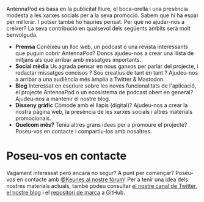 AntennaPod es basa en la publicitat lliure, el boca-orella i una presència modesta a les xarxes socials per a la seva promoció. Sabem que hi ha espai per millorar. I potser també ho hauries pensat. Per què no ajudar-nos a créixer? La seva contribució en qualsevol dels següents àmbits serà molt benvolguda.

* **Premsa** Conèixeu un lloc web, un podcast o una revista interessants que puguin cobrir AntennaPod? Doncs ajudeu-nos a crear una llista de mitjans als que arribar amb missatges importants.
* **Social mèdia** Us agrada pensar en nous ganxos per parlar del projecte, i redactar missatges concisos ? Sou creatius de tant en tant ? Ajudeu-nos a arribar a una audiència més àmplia a Twitter & Mastodon.
* **Blog** Interessat en escriure sobre les noves funcionalitats de l'aplicació, el projecte AntennaPod o un ecosistema de podcast obert en general? Ajudeu-nos a mantenir el nostre blog.
* **Disseny gràfic** Còmode amb el llapis (digital)? Ajudeu-nos a crear la nostra pàgina web, la presència de les xarxes socials i altres materials promocionals.
* **Quelcom més?** Teniu altres grans idees per a promoure el projecte? Poseu-vos en contacte i compartiu-los amb nosaltres.

# Poseu-vos en contacte

Vagament interessat però encara no segur? A punt per començar? Poseu-vos en contacte amb [@Keunes al nostre fòrum](https://forum.antennapod.org/u/keunes)! Per a tenir una idea dels nostres materials actuals, també podeu consultar [el nostre canal de Twitter](https://www.twitter.com/antennapod), [el nostre blog](/blog) i el [repositori de marca](https://github.com/AntennaPod/Branding) a GitHub.
